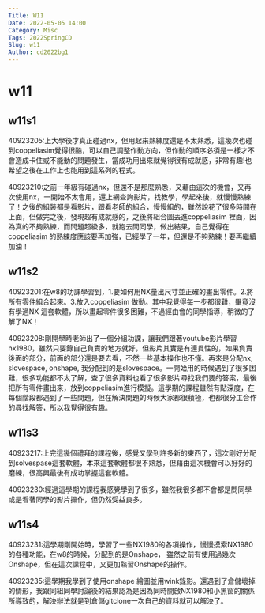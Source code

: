 ```yaml
---
Title: W11
Date: 2022-05-05 14:00
Category: Misc
Tags: 2022SpringCD
Slug: w11
Author: cd2022bg1
---
```




<!-- PELICAN_END_SUMMARY -->

<h1>w11</h1>
<h2>w11s1</h2>
<p>40923205:上大學後才真正碰過nx，但用起來熟練度還是不太熟悉，這幾次也碰到coppeliasim覺得很酷，可以自己調整作動方向，但作動的順序必須是一樣才不會造成卡住或不能動的問題發生，當成功用出來就覺得很有成就感，非常有趣!也希望之後在工作上也能用到這系列的程式。</p>
<p>40923210:之前一年級有碰過nx，但還不是那麼熟悉，又藉由這次的機會，又再次使用nx，一開始不太會用，還上網查詢影片，找教學，學起來後，就慢慢熟練了！之後的組裝都是看影片，跟看老師的組合，慢慢組的，雖然說花了很多時間在上面，但做完之後，發現超有成就感的，之後將組合圖丟進coppeliasim 裡面，因為真的不夠熟練，而問題超級多，就跑去問同學，做出結果，自己覺得在coppeliasim 的熟練度應該要再加強，已經學了一年，但還是不夠熟練！要再繼續加油！</p>
<p></p>
<h2>w11s2</h2>
<p>40923201:在w8的功課學習到，1.要如何用NX量出尺寸並正確的畫出零件。2.將所有零件組合起來。3.放入coppeliasim 做動。其中我覺得每一步都很難，畢竟沒有學過NX 這套軟體，所以畫起零件很多困難，不過經由會的同學指導，稍微的了解了NX！</p>
<p>40923208:剛開學時老師出了一個分組功課，讓我們跟著youtube影片學習nx1980，雖然只要錄自己負責的地方就好，但影片其實是有連貫性的，如果負責後面的部分，前面的部分還是要去看，不然一些基本操作也不懂。再來是分配nx, slovespace, onshape, 我分配到的是slovespace。一開始用的時候遇到了很多困難，很多功能都不太了解，查了很多資料也看了很多影片尋找我們要的答案，最後把所有零件畫出來，放到coppeliasim進行模擬。這學期的課程雖然有點深度，在每個階段都遇到了一些問題，但在解決問題的時候大家都很積極，也都很分工合作的尋找解答，所以我覺得很有趣。</p>
<p></p>
<h2>w11s3</h2>
<p>40923217:上完這幾個禮拜的課程後，感覺又學到許多新的東西了，這次剛好分配到solvespase這套軟體，本來這套軟體都很不熟悉，但藉由這次機會可以好好的磨練，很高興最後有成功掌握這套軟體。</p>
<p>40923230:經過這學期的課程我感覺學到了很多，雖然我很多都不會都是問同學或是看著同學的影片操作，但仍然受益良多。</p>
<p></p>
<h2>w11s4</h2>
<p>40923231:這學期剛開始時，學習了一些NX1980的各項操作，慢慢摸索NX1980的各種功能，在w8的時候，分配到的是Onshape， 雖然之前有使用過幾次Onshape，但在這次課程中，又更加熟習Onshape的操作。</p>
<p>40923235:這學期我學到了使用onshape 繪圖並用wink錄影。還遇到了倉儲壞掉的情形，我跟同組同學討論後的結果認為是因為同時開啟NX1980和小黑窗的關係所導致的，解決辦法就是到倉儲gitclone一次自己的資料就可以解決了。</p>
<p></p>